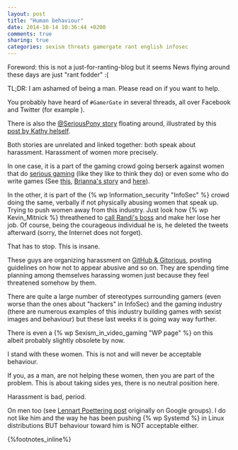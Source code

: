```yaml
---
layout: post
title: "Human behaviour"
date: 2014-10-14 10:36:44 +0200
comments: true
sharing: true
categories: sexism threats gamergate rant english infosec
---
```


Foreword: this is not a just-for-ranting-blog but it seems News flying around these days are just "rant fodder" :(

TL;DR: I am ashamed of being a man.  Please read on if you want to help.
<!--more-->
You probably have heard of `#GamerGate` in several threads, all over Facebook and Twitter (for example ).
  
There is also the [@SeriousPony story](https://twitter.com/timbray/status/518848928352309248) floating around, illustrated by this [post by Kathy helself](http://seriouspony.com/trouble-at-the-koolaid-point/).

Both stories are unrelated and linked together: both speak about harassment.  Harassment of women more precisely.

In one case, it is a part of the gaming crowd going berserk against women that do [serious gaming](https://imgur.com/0o1uOPx) (like they like to think they do) or even some who do write games (See [this](https://twitter.com/Spacekatgal/status/520727151503757313), [Brianna's story](https://twitter.com/Spacekatgal/status/520739878993420290) and [here](http://venturebeat.com/2014/10/10/game-developer-brianna-wu-leaves-home-after-receiving-death-threats-for-speaking-out-in-support-of-women/)).

In the other, it is part of the {% wp Information_security "InfoSec" %} crowd doing the same, verbally if not physically abusing women that speak up.  Trying to push women away from this industry.  Just look how {% wp Kevin_Mitnick %} threathened to [call Randi's boss](https://twitter.com/freebsdgirl/status/518627837020884993) and make her lose her job.  Of course, being the courageous individual he is, he deleted the tweets afterward (sorry, the Internet does not forget).

That has to stop.  This is insane.

These guys are organizing harassment on [GitHub & Gitorious](https://groups.google.com/forum/#!topic/gitorious/YX8O-gF1KSw), posting guidelines on how not to appear abusive and so on.  They are spending time planning among themselves harassing women just because they feel threatened somehow by them.

There are quite a large number of stereotypes surrounding gamers (even worse than the ones about "hackers" in InfoSec) and the gaming industry (there are numerous examples of this industry building games with sexist images and behaviour) but these last weeks it is going way way further.

There is even a {% wp Sexism_in_video_gaming "WP page" %} on this albeit probably slightly obsolete by now.

I stand with these women.  This is not and will never be acceptable behaviour.

If you, as a man, are not helping these women, then you are part of the problem.  This is about taking sides yes, there is no neutral position here.

Harassment is bad, period.

On men too (see [Lennart Poettering post](http://pastebin.com/yLfh8iaa) originally on Google groups).  I do not like him and the way he has been pushing {% wp Systemd %} in Linux distributions BUT behaviour toward him is NOT acceptable either.

{%footnotes_inline%}
